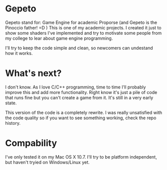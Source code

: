 Gepeto
======

Gepeto stand for: Game Engine for academic Proporse (and Gepeto is the Pinoccio father! =D )
This is one of my academic projects. I created it just to show some shaders I've implemented and try to motivate some people from my college to lear about game engine programming.

I'll try to keep the code simple and clean, so newcomers can undestand how it works.

What's next?
============

I don't know. As I love C/C++ programming, time to time I'll probably improve this and add more functionality. Right know it's just a pile of code that runs fine but you can't create a game from it. It's still in a very early state.

This version of the code is a completely rewrite. I was really unsatisfied with the code quality so if you want to see something working, check the repo history.

Compability
===========

I've only tested it on my Mac OS X 10.7. I'll try to be platform independent, but haven't tryied on Windows/Linux yet.
